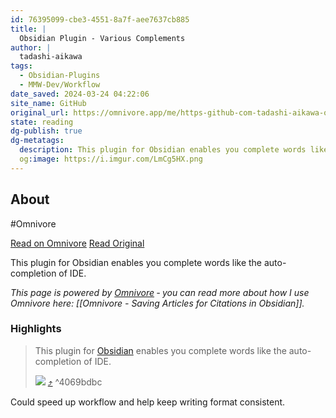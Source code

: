 ```yaml
---
id: 76395099-cbe3-4551-8a7f-aee7637cb885
title: |
  Obsidian Plugin - Various Complements
author: |
  tadashi-aikawa
tags:
  - Obsidian-Plugins
  - MMW-Dev/Workflow
date_saved: 2024-03-24 04:22:06
site_name: GitHub
original_url: https://omnivore.app/me/https-github-com-tadashi-aikawa-obsidian-various-complements-plu-18e6be79455
state: reading
dg-publish: true
dg-metatags:
  description: This plugin for Obsidian enables you complete words like the auto-completion of IDE.
  og:image: https://i.imgur.com/LmCg5HX.png
---
```


## About

#Omnivore

[Read on Omnivore](https://omnivore.app/me/https-github-com-tadashi-aikawa-obsidian-various-complements-plu-18e6be79455)
[Read Original](https://github.com/tadashi-aikawa/obsidian-various-complements-plugin/blob/main/README.md)

This plugin for Obsidian enables you complete words like the auto-completion of IDE.

_This page is powered by [Omnivore](https://omnivore.app) ‐ you can read more about how I use Omnivore here: [[Omnivore - Saving Articles for Citations in Obsidian]]._

### Highlights

> This plugin for [Obsidian](https://obsidian.md/) enables you complete words like the auto-completion of IDE.
> 
> [![](https://proxy-prod.omnivore-image-cache.app/0x0,sB-SFSJNiq2BSC9FtMitZgWER32nl--ucGKXeJ-MHSkA/https://camo.githubusercontent.com/c258e6e44367b10c2182b24f7fb06c52a349096621041fb553b62bf5888cb9a3/68747470733a2f2f746164617368692d61696b6177612e6769746875622e696f2f646f63732d6f6273696469616e2d766172696f75732d636f6d706c656d656e74732d706c7567696e2f7265736f75726365732f766172696f75732d636f6d706c656d656e74732e676966)](https://camo.githubusercontent.com/c258e6e44367b10c2182b24f7fb06c52a349096621041fb553b62bf5888cb9a3/68747470733a2f2f746164617368692d61696b6177612e6769746875622e696f2f646f63732d6f6273696469616e2d766172696f75732d636f6d706c656d656e74732d706c7567696e2f7265736f75726365732f766172696f75732d636f6d706c656d656e74732e676966) [⤴️](https://omnivore.app/me/https-github-com-tadashi-aikawa-obsidian-various-complements-plu-18e6be79455#4069bdbc-22a3-4e60-85d5-cd51079016f3)  ^4069bdbc

Could speed up workflow and help keep writing format consistent.

